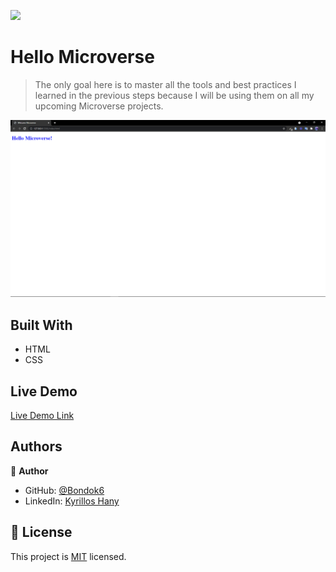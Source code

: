 ![](https://img.shields.io/badge/Microverse-blueviolet)

# Hello Microverse

> The only goal here is to master all the tools and best practices I learned in the previous steps because I will be using them on all my upcoming Microverse projects.

![screenshot](./app_screenshot.png)

## Built With

- HTML
- CSS

## Live Demo

[Live Demo Link](https://bondok6.github.io/Hello-Microverse/)

<!--
## Getting Started

**This is an example of how you may give instructions on setting up your project locally.**
**Modify this file to match your project, remove sections that don't apply. For example: delete the testing section if the currect project doesn't require testing.**

To get a local copy up and running follow these simple example steps.

### Prerequisites

### Setup

### Install

### Usage

### Run tests

### Deployment

## 🤝 Contributing

Contributions, issues, and feature requests are welcome!

Feel free to check the [issues page](../../issues/).

## Show your support

Give a ⭐️ if you like this project!

-->

## Authors

👤 **Author**

- GitHub: [@Bondok6](https://github.com/Bondok6)
- LinkedIn: [Kyrillos Hany](https://www.linkedin.com/in/kyrillos-hany/)

## 📝 License

This project is [MIT](./MIT.md) licensed.
